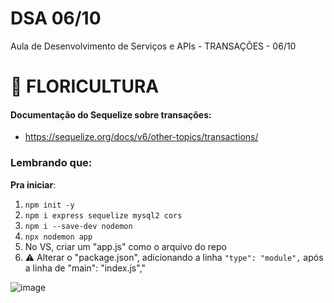 # DSA 06/10
Aula de Desenvolvimento de Serviços e APIs - TRANSAÇÕES - 06/10 

# 🌹 FLORICULTURA

#### Documentação do Sequelize sobre transações: 
+ https://sequelize.org/docs/v6/other-topics/transactions/

### Lembrando que:

**Pra iniciar**:
1. `` npm init -y ``
2. `` npm i express sequelize mysql2 cors ``
3. `` npm i --save-dev nodemon ``
4. `` npx nodemon app ``
5. No VS, criar um "app.js" como o arquivo do repo
6. ⚠️ Alterar o "package.json", adicionando a linha `` "type": "module", `` após a linha de "main": "index.js","

![image](https://github.com/CarolinaSFreitas/api-floricultura-0610/assets/99994934/f036773f-00af-4035-a477-ba0604783467)


